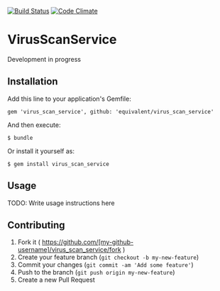 [![Build Status](https://travis-ci.org/equivalent/virus_scan_service.svg)](https://travis-ci.org/equivalent/virus_scan_service)
[![Code Climate](https://codeclimate.com/github/equivalent/virus_scan_service/badges/gpa.svg)](https://codeclimate.com/github/equivalent/virus_scan_service)

# VirusScanService

Development in progress


## Installation

Add this line to your application's Gemfile:

    gem 'virus_scan_service', github: 'equivalent/virus_scan_service'

And then execute:

    $ bundle

Or install it yourself as:

    $ gem install virus_scan_service

## Usage

TODO: Write usage instructions here

## Contributing

1. Fork it ( https://github.com/[my-github-username]/virus_scan_service/fork )
2. Create your feature branch (`git checkout -b my-new-feature`)
3. Commit your changes (`git commit -am 'Add some feature'`)
4. Push to the branch (`git push origin my-new-feature`)
5. Create a new Pull Request
